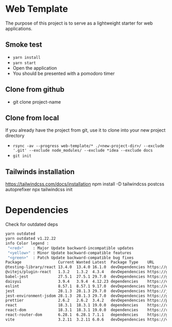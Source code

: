 # Web Template
The purpose of this project is to serve as a lightweight starter for web applications.

## Smoke test
- `yarn install`
- `yarn start`
- Open the application
- You should be presented with a pomodoro timer

## Clone from github
- git clone <repo url> project-name

## Clone from local
If you already have the project from git, use it to clone into your new project directory
- `rsync -av --progress web-template/* ./<new-project-dir>/ --exclude '.git' --exclude node_modules/ --exclude *idea --exclude docs`
- `git init`

## Tailwinds installation
https://tailwindcss.com/docs/installation
npm install -D tailwindcss postcss autoprefixer
npx tailwindcss init

# Dependencies
Check for outdated deps
```bash
yarn outdated
yarn outdated v1.22.22
info Color legend : 
 "<red>"    : Major Update backward-incompatible updates 
 "<yellow>" : Minor Update backward-compatible features 
 "<green>"  : Patch Update backward-compatible bug fixes
Package                Current Wanted Latest  Package Type    URL                                                                               
@testing-library/react 13.4.0  13.4.0 16.1.0  devDependencies https://github.com/testing-library/react-testing-library#readme                   
@vitejs/plugin-react   1.3.2   1.3.2  4.3.4   devDependencies https://github.com/vitejs/vite-plugin-react/tree/main/packages/plugin-react#readme
babel-jest             27.5.1  27.5.1 29.7.0  devDependencies https://github.com/jestjs/jest#readme                                             
daisyui                3.9.4   3.9.4  4.12.23 dependencies    https://daisyui.com                                                               
eslint                 8.57.1  8.57.1 9.17.0  devDependencies https://eslint.org                                                                
jest                   28.1.3  28.1.3 29.7.0  devDependencies https://jestjs.io/                                                                
jest-environment-jsdom 28.1.3  28.1.3 29.7.0  devDependencies https://github.com/jestjs/jest#readme                                             
prettier               2.6.2   2.6.2  3.4.2   devDependencies https://prettier.io                                                               
react                  18.3.1  18.3.1 19.0.0  dependencies    https://react.dev/                                                                
react-dom              18.3.1  18.3.1 19.0.0  dependencies    https://react.dev/                                                                
react-router-dom       6.28.1  6.28.1 7.1.1   dependencies    https://github.com/remix-run/react-router#readme                                  
vite                   3.2.11  3.2.11 6.0.6   devDependencies https://vite.dev      
```